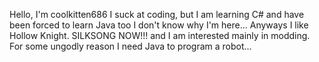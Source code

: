 Hello, I'm coolkitten686
I suck at coding, but I am learning C# and have been forced to learn Java too
I don't know why I'm here...
Anyways I like Hollow Knight.  SILKSONG NOW!!!
and I am interested mainly in modding.
For some ungodly reason I need Java to program a robot...
